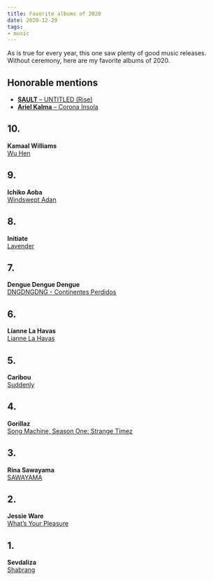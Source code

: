```yaml
---
title: Favorite albums of 2020
date: 2020-12-29
tags:
- music
---
```

As is true for every year, this one saw plenty of good music releases. Without ceremony, here are my favorite albums of 2020.

<!--more-->

## Honorable mentions

- [**SAULT** – UNTITLED (Rise)](https://saultglobal.bandcamp.com/album/untitled-rise)
- [**Ariel Kalma** – Corona Insola](https://ariel-kalma.bandcamp.com/album/corona-insola)

## 10.

**Kamaal Williams**<br>
[Wu Hen](https://kamaalwilliams.bandcamp.com/album/wu-hen)

## 9.

**Ichiko Aoba**<br>
[Windswept Adan](https://ichikoaoba.bandcamp.com/album/windswept-adan)

## 8.

**Initiate**<br>
[Lavender](https://initiatehc.bandcamp.com/album/lavender)

## 7.

**Dengue Dengue Dengue**<br>
[DNGDNGDNG - Continentes Perdidos](https://denguedenguedengue.bandcamp.com/album/dngdngdng-continentes-perdidos)

## 6.

**Lianne La Havas**<br>
[Lianne La Havas](https://open.spotify.com/album/6JwtB0zzNYy4qANDrJtrJy)

## 5.

**Caribou**<br>
[Suddenly](https://caribouband.bandcamp.com/album/suddenly)

## 4.

**Gorillaz**<br>
[Song Machine, Season One: Strange Timez](https://open.spotify.com/album/5I9K0u8r52jp4Y2bF8mOaz)

## 3.

**Rina Sawayama**<br>
[SAWAYAMA](https://open.spotify.com/album/3stadz88XVpHcXnVYMHc4J)

## 2.

**Jessie Ware**<br>
[What’s Your Pleasure](https://open.spotify.com/album/1CTm3ARqDETSm7GfvNYNJp)

## 1.

**Sevdaliza**<br>
[Shabrang](https://sevdaliza.bandcamp.com/album/shabrang)
